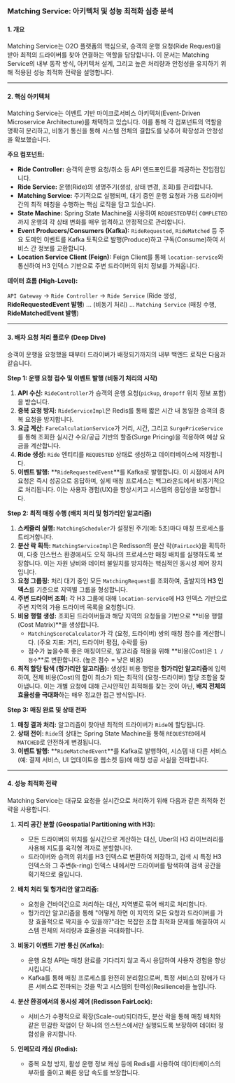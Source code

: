 ### **Matching Service: 아키텍처 및 성능 최적화 심층 분석**

#### **1. 개요**

Matching Service는 O2O 플랫폼의 핵심으로, 승객의 운행 요청(Ride Request)을 받아 최적의 드라이버를 찾아 연결하는 역할을 담당합니다. 이 문서는 Matching Service의 내부 동작 방식, 아키텍처 설계, 그리고 높은 처리량과 안정성을 유지하기 위해 적용된 성능 최적화 전략을 설명합니다.

---

#### **2. 핵심 아키텍처**

Matching Service는 이벤트 기반 마이크로서비스 아키텍처(Event-Driven Microservice Architecture)를 채택하고 있습니다. 이를 통해 각 컴포넌트의 역할을 명확히 분리하고, 비동기 통신을 통해 시스템 전체의 결합도를 낮추어 확장성과 안정성을 확보했습니다.

**주요 컴포넌트:**

*   **Ride Controller:** 승객의 운행 요청/취소 등 API 엔드포인트를 제공하는 진입점입니다.
*   **Ride Service:** 운행(Ride)의 생명주기(생성, 상태 변경, 조회)를 관리합니다.
*   **Matching Service:** 주기적으로 실행되며, 대기 중인 운행 요청과 가용 드라이버 간의 최적 매칭을 수행하는 핵심 로직을 담고 있습니다.
*   **State Machine:** Spring State Machine을 사용하여 `REQUESTED`부터 `COMPLETED`까지 운행의 각 상태 변화를 매우 엄격하고 안정적으로 관리합니다.
*   **Event Producers/Consumers (Kafka):** `RideRequested`, `RideMatched` 등 주요 도메인 이벤트를 Kafka 토픽으로 발행(Produce)하고 구독(Consume)하여 서비스 간 정보를 교환합니다.
*   **Location Service Client (Feign):** Feign Client를 통해 `location-service`와 통신하여 H3 인덱스 기반으로 주변 드라이버의 위치 정보를 가져옵니다.

**데이터 흐름 (High-Level):**

`API Gateway` -> `Ride Controller` -> `Ride Service` (Ride 생성, **RideRequestedEvent 발행**) ... (비동기 처리) ... `Matching Service` (매칭 수행, **RideMatchedEvent 발행**)

---

#### **3. 배차 요청 처리 플로우 (Deep Dive)**

승객이 운행을 요청했을 때부터 드라이버가 배정되기까지의 내부 백엔드 로직은 다음과 같습니다.

**Step 1: 운행 요청 접수 및 이벤트 발행 (비동기 처리의 시작)**

1.  **API 수신:** `RideController`가 승객의 운행 요청(`pickup`, `dropoff` 위치 정보 포함)을 받습니다.
2.  **중복 요청 방지:** `RideServiceImpl`은 Redis를 통해 짧은 시간 내 동일한 승객의 중복 요청을 방지합니다.
3.  **요금 계산:** `FareCalculationService`가 거리, 시간, 그리고 `SurgePriceService`를 통해 조회한 실시간 수요/공급 기반의 할증(Surge Pricing)을 적용하여 예상 요금을 계산합니다.
4.  **Ride 생성:** `Ride` 엔티티를 `REQUESTED` 상태로 생성하고 데이터베이스에 저장합니다.
5.  **이벤트 발행:** **`RideRequestedEvent`**를 Kafka로 발행합니다. 이 시점에서 API 요청은 즉시 성공으로 응답하며, 실제 매칭 프로세스는 백그라운드에서 비동기적으로 처리됩니다. 이는 사용자 경험(UX)을 향상시키고 시스템의 응답성을 보장합니다.

**Step 2: 최적 매칭 수행 (배치 처리 및 헝가리안 알고리즘)**

1.  **스케줄러 실행:** `MatchingScheduler`가 설정된 주기(예: 5초)마다 매칭 프로세스를 트리거합니다.
2.  **분산 락 획득:** `MatchingServiceImpl`은 Redisson의 분산 락(`FairLock`)을 획득하여, 다중 인스턴스 환경에서도 오직 하나의 프로세스만 매칭 배치를 실행하도록 보장합니다. 이는 자원 낭비와 데이터 불일치를 방지하는 핵심적인 동시성 제어 장치입니다.
3.  **요청 그룹핑:** 처리 대기 중인 모든 `MatchingRequest`를 조회하여, 출발지의 **H3 인덱스**를 기준으로 지역별 그룹을 형성합니다.
4.  **주변 드라이버 조회:** 각 H3 그룹에 대해 `location-service`에 H3 인덱스 기반으로 주변 지역의 가용 드라이버 목록을 요청합니다.
5.  **비용 행렬 생성:** 조회된 드라이버들과 해당 지역의 요청들을 기반으로 **비용 행렬(Cost Matrix)**을 생성합니다.
    *   `MatchingScoreCalculator`가 각 (요청, 드라이버) 쌍의 매칭 점수를 계산합니다. (주요 지표: 거리, 드라이버 평점, 수락률 등)
    *   점수가 높을수록 좋은 매칭이므로, 알고리즘 적용을 위해 **비용(Cost)은 `1 / 점수`**로 변환합니다. (높은 점수 = 낮은 비용)
6.  **최적 할당 탐색 (헝가리안 알고리즘):** 생성된 비용 행렬을 **헝가리안 알고리즘**에 입력하여, 전체 비용(Cost)의 합이 최소가 되는 최적의 (요청-드라이버) 할당 조합을 찾아냅니다. 이는 개별 요청에 대해 근시안적인 최적해를 찾는 것이 아닌, **배치 전체의 효율성을 극대화**하는 매우 정교한 접근 방식입니다.

**Step 3: 매칭 완료 및 상태 전파**

1.  **매칭 결과 처리:** 알고리즘이 찾아낸 최적의 드라이버가 `Ride`에 할당됩니다.
2.  **상태 전이:** `Ride`의 상태는 Spring State Machine을 통해 `REQUESTED`에서 `MATCHED`로 안전하게 변경됩니다.
3.  **이벤트 발행:** **`RideMatchedEvent`**를 Kafka로 발행하여, 시스템 내 다른 서비스(예: 결제 서비스, UI 업데이트용 웹소켓 등)에 매칭 성공 사실을 전파합니다.

---

#### **4. 성능 최적화 전략**

Matching Service는 대규모 요청을 실시간으로 처리하기 위해 다음과 같은 최적화 전략을 사용합니다.

1.  **지리 공간 분할 (Geospatial Partitioning with H3):**
    *   모든 드라이버의 위치를 실시간으로 계산하는 대신, Uber의 H3 라이브러리를 사용해 지도를 육각형 격자로 분할합니다.
    *   드라이버와 승객의 위치를 H3 인덱스로 변환하여 저장하고, 검색 시 특정 H3 인덱스와 그 주변(k-ring) 인덱스 내에서만 드라이버를 탐색하여 검색 공간을 획기적으로 줄입니다.

2.  **배치 처리 및 헝가리안 알고리즘:**
    *   요청을 건바이건으로 처리하는 대신, 지역별로 묶어 배치로 처리합니다.
    *   헝가리안 알고리즘을 통해 "어떻게 하면 이 지역의 모든 요청과 드라이버를 가장 효율적으로 짝지을 수 있을까?"라는 복잡한 조합 최적화 문제를 해결하여 시스템 전체의 처리량과 효율성을 극대화합니다.

3.  **비동기 이벤트 기반 통신 (Kafka):**
    *   운행 요청 API는 매칭 완료를 기다리지 않고 즉시 응답하여 사용자 경험을 향상시킵니다.
    *   Kafka를 통해 매칭 프로세스를 완전히 분리함으로써, 특정 서비스의 장애가 다른 서비스로 전파되는 것을 막고 시스템의 탄력성(Resilience)을 높입니다.

4.  **분산 환경에서의 동시성 제어 (Redisson FairLock):**
    *   서비스가 수평적으로 확장(Scale-out)되더라도, 분산 락을 통해 매칭 배치와 같은 민감한 작업이 단 하나의 인스턴스에서만 실행되도록 보장하여 데이터 정합성을 유지합니다.

5.  **인메모리 캐싱 (Redis):**
    *   중복 요청 방지, 활성 운행 정보 캐싱 등에 Redis를 사용하여 데이터베이스의 부하를 줄이고 빠른 응답 속도를 보장합니다.
